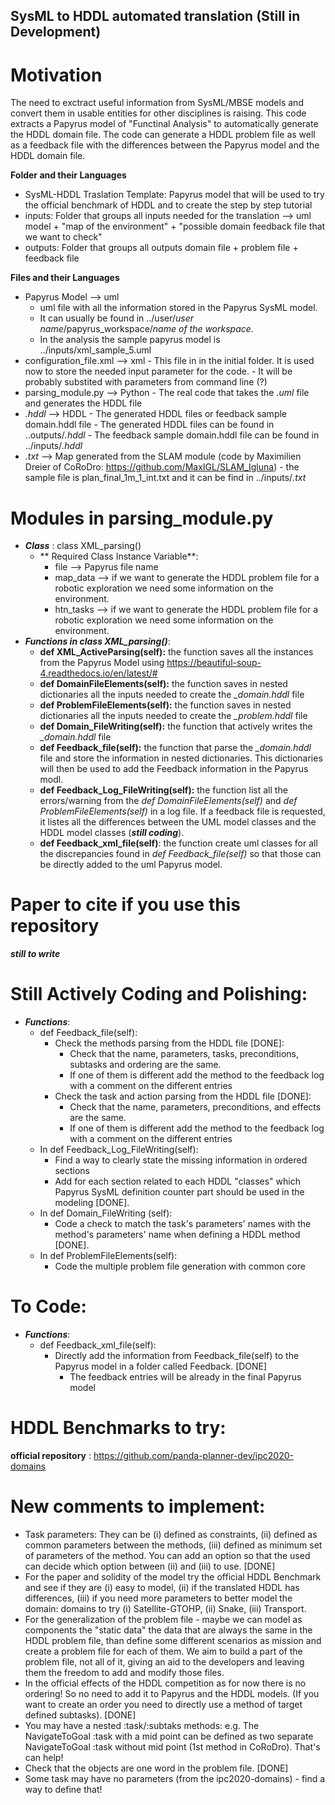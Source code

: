## SysML to HDDL automated translation (Still in Development)

# Motivation
The need to exctract useful information from SysML/MBSE models and convert them in usable entities for other disciplines is raising. This code extracts a Papyrus model of "Functinal Analysis" to automatically generate the HDDL domain file. The code can generate a HDDL problem file as well as a feedback file with the differences between the Papyrus model and the HDDL domain file. 

**Folder and their Languages**
- SysML-HDDL Traslation Template: Papyrus model that will be used to try the official benchmark of HDDL and to create the step by step tutorial
- inputs: Folder that groups all inputs needed for the translation --> uml model + "map of the environment" + "possible domain feedback file that we want to check"
- outputs: Folder that groups all outputs domain file + problem file + feedback file 

**Files and their Languages**
- Papyrus Model --> uml 
     - uml file with all the information stored in the Papyrus SysML model.
     - It can usually be found in ../user/*user name*/papyrus_workspace/*name of the workspace*.
     - In the analysis the sample papyrus model is ../inputs/xml_sample_5.uml
- configuration_file.xml --> xml
      - This file in in the initial folder. It is used now to store the needed input parameter for the code. 
      - It will be probably substited with parameters from command line (?)
- parsing_module.py --> Python
      - The real code that takes the *.uml* file and generates the HDDL file
- *.hddl* --> HDDL 
      - The generated HDDL files or feedback sample domain.hddl file
      - The generated HDDL files can be found in ..outputs/*.hddl*
      - The feedback sample domain.hddl file can be found in ../inputs/*.hddl*
- *.txt* --> Map generated from the SLAM module (code by Maximilien Dreier of CoRoDro: https://github.com/MaxIGL/SLAM_Igluna)
      - the sample file is plan_final_1m_1_int.txt and it can be find in ../inputs/*.txt*

# Modules in parsing_module.py
- ***Class*** : class XML_parsing()
    - ** Required Class Instance Variable**:  
        - file --> Papyrus file name
        -  map_data --> if we want to generate the HDDL problem file for a robotic exploration we need some information on the environment.  
        -  htn_tasks --> if we want to generate the HDDL problem file for a robotic exploration we need some information on the environment. 
- ***Functions in class XML_parsing()***:
     - **def XML_ActiveParsing(self):**  the function saves all the instances from the Papyrus Model using https://beautiful-soup-4.readthedocs.io/en/latest/#
     - **def DomainFileElements(self):** the function saves in nested dictionaries all the inputs needed to create the *_domain.hddl* file
     - **def ProblemFileElements(self):** the function saves in nested dictionaries all the inputs needed to create the *_problem.hddl* file
     - **def Domain_FileWriting(self):** the function that actively writes the *_domain.hddl* file
     - **def Feedback_file(self):** the function that parse the *_domain.hddl* file and store the information in nested dictionaries. This dictionaries will then be used to add the Feedback information in the Papyrus modl.
     - **def Feedback_Log_FileWriting(self):** the function list all the errors/warning from the *def DomainFileElements(self)* and *def ProblemFileElements(self)* in a log file. If a feedback file is requested, it listes all the differences between the UML model classes and the HDDL model classes (***still coding***).
     - **def Feedback_xml_file(self)**: the function create uml classes for all the discrepancies found in *def Feedback_file(self)* so that those can be directly added to the uml Papyrus model.

# Paper to cite if you use this repository 
***still to write***

# Still Actively Coding and Polishing:
- ***Functions***:
     - def Feedback_file(self):
        - Check the methods parsing from the HDDL file [DONE]:
            - Check that the name, parameters, tasks, preconditions, subtasks and ordering are the same.
            - If one of them is different add the method to the feedback log with a comment on the different entries 
        - Check the task and action parsing from the HDDL file [DONE]:
            - Check that the name, parameters, preconditions, and effects are the same.
            - If one of them is different add the method to the feedback log with a comment on the different entries  
     - In def Feedback_Log_FileWriting(self):
        - Find a way to clearly state the missing information in ordered sections
        - Add for each section related to each HDDL "classes" which Papyrus SysML definition counter part should be used in the modeling  [DONE]. 
     - In def Domain_FileWriting (self):
        - Code a check to match the task's parameters' names with the method's parameters' name when defining a HDDL method  [DONE].
     - In def ProblemFileElements(self):
        - Code the multiple problem file generation with common core
    

# To Code:
- ***Functions***:
     - def Feedback_xml_file(self):
        - Directly add the information from Feedback_file(self) to the Papyrus model in a folder called Feedback. [DONE]
           - The feedback entries will be already in the final Papyrus model 

# HDDL Benchmarks to try:
**official repository** : https://github.com/panda-planner-dev/ipc2020-domains

# New comments to implement:
- Task parameters: They can be (i) defined as constraints, (ii) defined as common parameters between the methods, (iii) defined as minimum set of parameters of the method. You can add an option so that the used can decide which option between (ii) and (iii) to use. [DONE]
- For the paper and solidity of the model try the official HDDL Benchmark and see if they are (i) easy to model, (ii) if the translated HDDL has differences, (iii) if you need more parameters to better model the domain: domains to try (i) Satellite-GTOHP, (ii) Snake, (iii) Transport. 
-	For the generalization of the problem file - maybe we can model as components the "static data" the data that are always the same in the HDDL problem file, than define some different scenarios as mission and create a problem file for each of them. We aim to build a part of the problem file, not all of it, giving an aid to the developers and leaving them the freedom to add and modify those files.
-	In the official effects of the HDDL competition as for now there is no ordering! So no need to add it to Papyrus and the HDDL models. (If you want to create an order you need to directly use a method of target defined subtasks). [DONE]
-	You may have a nested :task/:subtaks methods: e.g. The NavigateToGoal :task with a mid point can be defined as two separate NavigateToGoal :task without mid point (1st method in CoRoDro). That's can help!  
- Check that the objects are one word in the problem file. [DONE]
- Some task may have no parameters (from the ipc2020-domains) - find a way to define that! 


